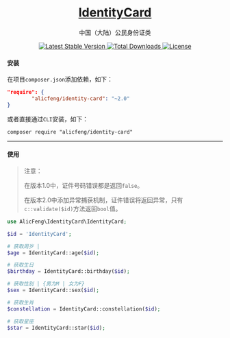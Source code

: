 <h1 align="center">
    <a href="https://github.com/alicfeng/identity-card">
        IdentityCard
    </a>
</h1>
<p align="center"> 
    中国（大陆）公民身份证类
</p>
<p align="center">
	<a href="https://packagist.org/packages/alicfeng/IdentityCard">
    	<img src="https://poser.pugx.org/alicfeng/IdentityCard/v/stable.svg" alt="Latest Stable Version">
    </a>
    <a href="https://packagist.org/packages/alicfeng/IdentityCard">
        <img src="https://poser.pugx.org/alicfeng/identity-card/d/total.svg" alt="Total Downloads">
    </a>
	<a href="https://packagist.org/packages/alicfeng/IdentityCard">
    	<img src="https://poser.pugx.org/alicfeng/IdentityCard/license.svg" alt="License">
    </a>
</p>



#### 安装

在项目`composer.json`添加依赖，如下：

```json
"require": {
        "alicfeng/identity-card": "~2.0"
}
```

或者直接通过`CLI`安装，如下：

```shell
composer require "alicfeng/identity-card"
```



___



#### 使用

> 注意：
>
> 在版本1.0中，证件号码错误都是返回`false`。
>
> 在版本2.0中添加异常捕获机制，证件错误将返回异常，只有`c::validate($id)`方法返回`bool`值。

```php
use AlicFeng\IdentityCard\IdentityCard;

$id = 'IdentityCard';

# 获取周岁 | 
$age = IdentityCard::age($id);

# 获取生日
$birthday = IdentityCard::birthday($id);

# 获取性别 | {男为M | 女为F}
$sex = IdentityCard::sex($id);

# 获取生肖
$constellation = IdentityCard::constellation($id);

# 获取星座
$star = IdentityCard::star($id);
```

